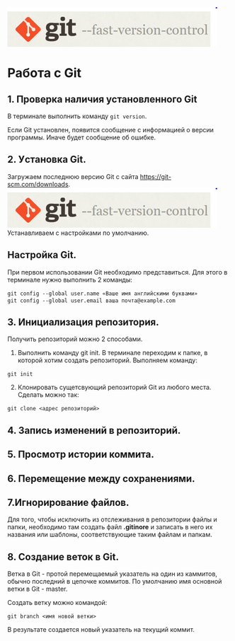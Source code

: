 ![logo](git_image.JPG)
# Работа с Git
## 1. Проверка наличия установленного Git
В терминале выполнить команду `git version`.

Если Git установлен, появится сообщение с информацией о версии программы. Иначе будет сообщение об ошибке.

## 2. Уcтановка Git.
Загружаем последнюю версию Git с сайта https://git-scm.com/downloads.
![](git_image.JPG)
Устанавливаем с настройками по умолчанию.

## Настройка Git.
При первом использовании Git необходимо представиться. Для этого в терминале нужно выполнить 2 команды:
```
git config --global user.name «Ваше имя английскими буквами»
git config --global user.email ваша почта@example.com
```

## 3. Инициализация репозитория.

Получить репозиторий можно 2 способами.
1. Выполнить команду git init. В терминале переходим к папке, в которой хотим создать репозиторий. Выполняем команду:
```
git init
```
2. Клонировать сущетсвующий репозиторий Git из любого места. Сделать можно так:
```
git clone <адрес репозиторий>
```
## 4. Запись изменений в репозиторий.
## 5. Просмотр истории коммита.
## 6. Перемещение между сохранениями.
## 7.Игнорирование файлов.
Для того, чтобы исключить из отслеживания в репозитории файлы и папки, необходимо там создать файл **.gitinore** и записать в него их названия или шаблоны, соответствующие таким файлам и папкам.
## 8. Создание веток в Git.
Ветка в Git - протой перемещаемый указатель на один из каммитов, обычно последний в цепочке коммитов. По умолчанию имя основной ветки в Git - master.

Создать ветку можно командой:
```
git branch <имя новой ветки>
```
В результате создается новый указатель на текущий коммит.
